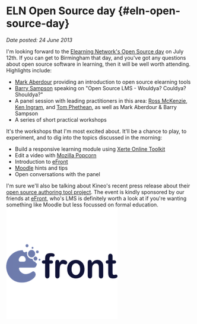 # ELN Open Source day {#eln-open-source-day}

_Date posted: 24 June 2013_

I'm looking forward to the [Elearning Network's Open Source day](http://www.elearningnetwork.org/events/open-source) on July 12th. If you can get to Birmingham that day, and you've got any questions about open source software in learning, then it will be well worth attending. Highlights include:

*   [Mark Aberdour](http://epiclearninggroup.com/uk/about/management/mark-aberdour/) providing an introduction to open source elearning tools
*   [Barry Sampson](http://barrysampson.com/about/) speaking on "Open Source LMS - Wouldya? Couldya? Shouldya?"
*   A panel session with leading practitioners in this area: [Ross McKenzie](http://uk.linkedin.com/in/rossmackenzie), [Ken Ingram](http://uk.linkedin.com/pub/ken-ingram/5/9b5/a61), and [Tom Phethean](http://uk.linkedin.com/in/tsphethean), as well as Mark Aberdour & Barry Sampson
*   A series of short practical workshops

It's the workshops that I'm most excited about. It'll be a chance to play, to experiment, and to dig into the topics discussed in the morning:

*   Build a responsive learning module using [Xerte Online Toolkit](http://www.nottingham.ac.uk/xerte/toolkits.aspx)
*   Edit a video with [Mozilla Popcorn](https://popcorn.webmaker.org/)
*   Introduction to [eFront](http://www.efrontlearning.net/)
*   [Moodle](http://moodle.org/) hints and tips
*   Open conversations with the panel

I'm sure we'll also be talking about Kineo's recent press release about their [open source authoring tool project](http://kineo.com/kineo-press-releases/city-a-guilds-and-kineo-announce-open-source-authoring-tool-project.html). The event is kindly sponsored by our friends at [eFront](http://www.efrontlearning.net/), who's LMS is definitely worth a look at if you're wanting something like Moodle but less focussed on formal education.[![](./exportlc.php_files/efront_final_logo_300dpi_sm.png)](./exportlc.php_files/efront_final_logo_300dpi_sm.png)